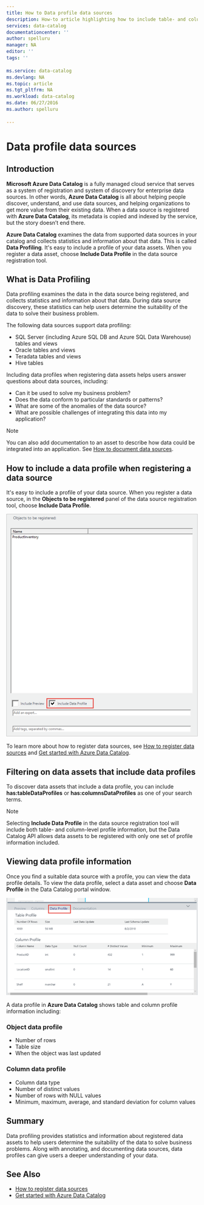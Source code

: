 ```yaml
---
title: How to Data profile data sources
description: How-to article highlighting how to include table- and column-level data profiles when registering data sources in Azure Data Catalog, and how to use data profiles to understand data sources.
services: data-catalog
documentationcenter: ''
author: spelluru
manager: NA
editor: ''
tags: ''

ms.service: data-catalog
ms.devlang: NA
ms.topic: article
ms.tgt_pltfrm: NA
ms.workload: data-catalog
ms.date: 06/27/2016
ms.author: spelluru

---
```

# Data profile data sources
## Introduction
**Microsoft Azure Data Catalog** is a fully managed cloud service that serves as a system of registration and system of discovery for enterprise data sources. In other words, **Azure Data Catalog** is all about helping people discover, understand, and use data sources, and helping organizations to get more value from their existing data. When a data source is registered with **Azure Data Catalog**, its metadata is copied and indexed by the service, but the story doesn’t end there.

**Azure Data Catalog** examines the data from supported data sources in your catalog and collects statistics and information about that data. This is called **Data Profiling**. It's easy to include a profile of your data assets. When you register a data asset, choose **Include Data Profile** in the data source registration tool.

## What is Data Profiling
Data profiling examines the data in the data source being registered, and collects statistics and information about that data. During data source discovery, these statistics can help users determine the suitability of the data to solve their business problem.

<!-- In [How to discover data sources](data-catalog-how-to-discover.md), you learn about **Azure Data Catalog's** extensive search capabilities including searching for data assets that have a profile. See [How to include a data profile when registering a data source](#howto). -->

The following data sources support data profiling:

* SQL Server (including Azure SQL DB and Azure SQL Data Warehouse) tables and views
* Oracle tables and views
* Teradata tables and views
* Hive tables

Including data profiles when registering data assets helps users answer questions about data sources, including:

* Can it be used to solve my business problem?
* Does the data conform to particular standards or patterns?
* What are some of the anomalies of the data source?
* What are possible challenges of integrating this data into my application?

> [!NOTE]
> You can also add documentation to an asset to describe how data could be integrated into an application. See [How to document data sources](data-catalog-how-to-documentation.md).
> 
> 

<a name="howto"/>

## How to include a data profile when registering a data source
It's easy to include a profile of your data source. When you register a data source, in the **Objects to be registered** panel of the data source registration tool, choose **Include Data Profile**.

![](media\\data-catalog-data-profile\\data-catalog-register-profile.png)

To learn more about how to register data sources, see [How to register data sources](data-catalog-how-to-register.md) and [Get started with Azure Data Catalog](data-catalog-get-started.md).

## Filtering on data assets that include data profiles
To discover data assets that include a data profile, you can include **has:tableDataProfiles** or **has:columnsDataProfiles** as one of your search terms.

> [!NOTE]
> Selecting **Include Data Profile** in the data source registration tool will include both table- and column-level profile information, but the Data Catalog API allows data assets to be registered with only one set of profile information included.
> 
> 

## Viewing data profile information
Once you find a suitable data source with a profile, you can view the data profile details. To view the data profile, select a data asset and choose **Data Profile** in the Data Catalog portal window.

![](media\\data-catalog-data-profile\\data-catalog-view.png)

A data profile in **Azure Data Catalog** shows table and column profile information including:

### Object data profile
* Number of rows
* Table size
* When the object was last updated

### Column data profile
* Column data type
* Number of distinct values
* Number of rows with NULL values
* Minimum, maximum, average, and standard deviation for column values

## Summary
Data profiling provides statistics and information about registered data assets to help users determine the suitability of the data to solve  business problems. Along with annotating, and documenting data sources, data profiles can give users a deeper understanding of your data.

## See Also
* [How to register data sources](data-catalog-how-to-register.md)
* [Get started with Azure Data Catalog](data-catalog-get-started.md)

